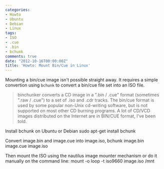 ```yaml
---
categories:
- Howto
- Ubuntu
- Debian
- Linux
tags:
- ISO
- .cue
- .bin
- bchunk
comments: true
date: "2012-10-16T00:00:00Z"
title: 'Howto: Mount Bin/Cue in Linux'
---
```


Mounting a bin/cue image isn't possible straight away. It requires a simple convertion using `bchunk` to convert a bin/cue file set into an ISO file.

>binchunker converts a CD image in a ".bin / .cue" format (sometimes ".raw /
>.cue") to a set of .iso and .cdr tracks. The bin/cue format is used by some
>popular non-Unix cd-writing software, but is not supported on most other CD
>burning programs. A lot of CD/VCD images distributed on the Internet are in
>BIN/CUE format, I've been told.

Install bchunk on Ubuntu or Debian
    sudo apt-get install bchunk

Convert image.bin and image.cue into image.iso,
    bchunk image.bin image.cue image.iso

Then mount the ISO using the nautilus image mounter mechanism or do it manually on the command line:
    mount -o loop -t iso9660 image.iso /mnt
